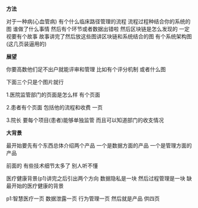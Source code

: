 **方法**

对于一种病(心血管病) 有个什么临床路径管理的流程 流程过程种结合你的系统的图  谁做了什么事情 然后有个环节或者数据出错啦 然后区块链是怎么发现的 一定视要有个故事  故事讲完了然后放这些图讲区块链和系统结合的图 有个系统架构图(这几页装逼用的)

**展望**

你要高数他们足不出户就能评审和管理 比如有个评分机制 或者什么图

下面三个只是个图片就行

1.医院监管部门的页面是怎么样 有个页面

2.患者有个页面 包括他的流程和收费 一页

3.院长 要每个项目(患者)能够单独监管  而且可以知道部门的收支情况

**大背景**

最开始要先有个东西总体介绍两个产品 一个是数据方面的产品 一个是管理方面的产品  

前面的 有些技术细节太多了 别人听不懂

医疗健康背景(p1)讲完之后引出两个方向 数据隐私是一块 然后过程管理是一块 缺最开始的医疗健康的背景

p1:智慧医疗一页 数据泄露一页 行为管理一页 然后就是产品 供四页